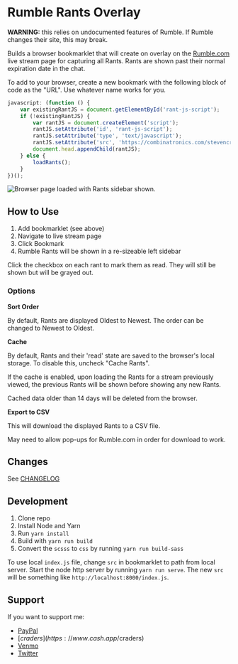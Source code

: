 # Rumble Rants Overlay

**WARNING:** this relies on undocumented features of Rumble. If Rumble changes their site, this may break.

Builds a browser bookmarklet that will create on overlay on the [Rumble.com](https://rumble.com/) live stream page 
for capturing all Rants. Rants are shown past their normal expiration date in the chat.

To add to your browser, create a new bookmark with the following block of code as the "URL". 
Use whatever name works for you.

```javascript
javascript: (function () {
    var existingRantJS = document.getElementById('rant-js-script');
    if (!existingRantJS) {
        var rantJS = document.createElement('script');
        rantJS.setAttribute('id', 'rant-js-script');
        rantJS.setAttribute('type', 'text/javascript');
        rantJS.setAttribute('src', 'https://combinatronics.com/stevencrader/rumble-rants-bookmarklet/master/lib/index.js');
        document.head.appendChild(rantJS);
    } else {
        loadRants();
    }
})();
```

![Browser page loaded with Rants sidebar shown.](https://raw.githubusercontent.com/stevencrader/rumble-rants-bookmarklet/master/docs/screenshot.png "Example Screenshot")

## How to Use

1. Add bookmarklet (see above)
2. Navigate to live stream page
3. Click Bookmark
4. Rumble Rants will be shown in a re-sizeable left sidebar

Click the checkbox on each rant to mark them as read. They will still be shown but will be grayed out.

### Options

**Sort Order**

By default, Rants are displayed Oldest to Newest. The order can be changed to Newest to Oldest.

**Cache**

By default, Rants and their 'read' state are saved to the browser's local storage. 
To disable this, uncheck "Cache Rants".

If the cache is enabled, upon loading the Rants for a stream previously viewed, the previous 
Rants will be shown before showing any new Rants.

Cached data older than 14 days will be deleted from the browser.

**Export to CSV**

This will download the displayed Rants to a CSV file.

May need to allow pop-ups for Rumble.com in order for download to work.

## Changes

See [CHANGELOG](CHANGELOG.md)

## Development

1. Clone repo
2. Install Node and Yarn
3. Run `yarn install`
4. Build with `yarn run build`
5. Convert the `scsss` to `css` by running `yarn run build-sass`

To use local `index.js` file, change `src` in bookmarklet to path from local server.
Start the node http server by running `yarn run serve`. 
The new `src` will be something like `http://localhost:8000/index.js`. 

## Support

If you want to support me:

- [PayPal](https://www.paypal.me/stevencrader)
- [$craders](https://www.cash.app/$craders)
- [Venmo](https://venmo.com/code?user_id=467277291978752568&created=1654152122)
- [Twitter](https://twitter.com/stevencrader)
